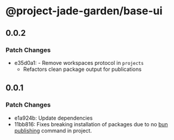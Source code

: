 # @project-jade-garden/base-ui

## 0.0.2

### Patch Changes

- e35d0a1: - Remove workspaces protocol in `projects`
  - Refactors clean package output for publications

## 0.0.1

### Patch Changes

- e1a924b: Update dependencies
- 11bb816: Fixes breaking installation of packages due to no [bun publishing](https://bun.sh/docs/install/catalogs#publishing) command in project.
